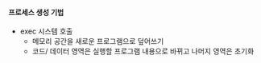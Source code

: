 #### 프로세스 생성 기법
- exec 시스템 호출
	- 메모리 공간을 새로운 프로그램으로 덮어쓰기
	- 코드/ 데이터 영역은 실행할 프로그램 내용으로 바뀌고 나머지 영역은 초기화